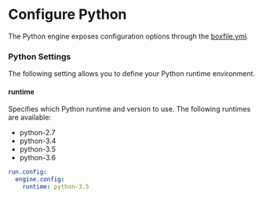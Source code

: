 # Configure Python

The Python engine exposes configuration options through the [boxfile.yml](http://docs.nanobox.io/boxfile/).

### Python Settings
The following setting allows you to define your Python runtime environment.

#### runtime
Specifies which Python runtime and version to use. The following runtimes are available:

- python-2.7
- python-3.4
- python-3.5
- python-3.6

```yaml
run.config:
  engine.config:
    runtime: python-3.5
```
